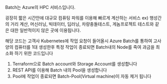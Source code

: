 Batch는 Azure의 HPC 서비스입니다. 

굉장히 짧은 시간안에 대규모 컴퓨팅 파워를 이용해 빠르게 계산하는 서비스
ex) 행성간의 거리 계산, 머신러닝, 빅데이터, 딥러닝, 차량충돌테스트, 게놈프로젝트 테스트와 같은 대한 일반적이지 않은 곳에 이용됩니다.


해당 코드는 고객사 Kubernetes에 작업 요청이 들어올시 Azure Batch를 통하여 고사양의 컴퓨터를 1대 생성한후 특정 작업이 종료되면 Batch내의 Node를 죽여 과금을 최소화 하기 위한 코드입니다


1. Terraform으로 Batch account와 Storage Account를 생성합니다
2. REST API를 이용해 Batch 내의 Pool을 생성합니다
3. Pool에 작업이 종료되면 Batch-Pool(Virtual machine)이 자동 제거 됩니다
